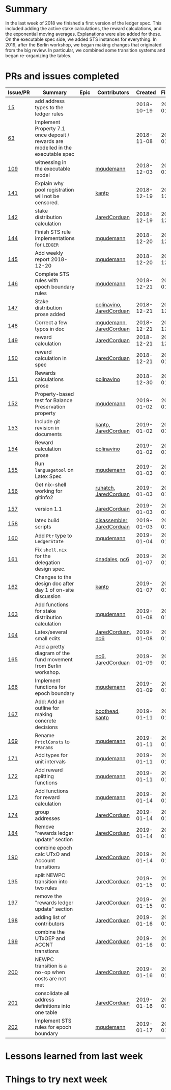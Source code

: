 # Summary
In the last week of 2018 we finished a first version of the ledger spec. This included adding the active stake calculations, the reward calculations, and the exponential moving averages. Explanations were also added for these. On the executable spec side, we added STS instances for everything. In 2019, after the Berlin workshop, we began making changes that originated from the big review. In particular, we combined some transition systems and began re-organizing the tables.



# PRs and issues completed

| Issue/PR | Summary | Epic | Contributors | Created | Finished | Comments|
|----------|---------|------|--------------|---------|----------|---------|
| [15](https://github.com/input-output-hk/cardano-ledger-specs/issues/15) | add address types to the ledger rules | | |2018-10-19 | 2019-01-17 | |
| [63](https://github.com/input-output-hk/cardano-ledger-specs/issues/63) | Implement Property 7.1 once deposit / rewards are modelled in the executable spec | | |2018-11-08 | 2019-01-17 | |
| [109](https://github.com/input-output-hk/cardano-ledger-specs/issues/109) | witnessing in the executable model | | [mgudemann](https://github.com/mgudemann) | 2018-12-03 | 2019-01-17 | |
| [141](https://github.com/input-output-hk/cardano-ledger-specs/pull/141) | Explain why pool registration will not be censored. | | [kantp](https://github.com/kantp) | 2018-12-19 | 2018-12-20 | |
| [142](https://github.com/input-output-hk/cardano-ledger-specs/pull/142) | stake distribution calculation | | [JaredCorduan](https://github.com/JaredCorduan) | 2018-12-19 | 2018-12-20 | |
| [144](https://github.com/input-output-hk/cardano-ledger-specs/pull/144) | Finish STS rule implementations for `LEDGER` | | [mgudemann](https://github.com/mgudemann) | 2018-12-20 | 2018-12-20 | |
| [145](https://github.com/input-output-hk/cardano-ledger-specs/pull/145) | Add weekly report 2018-12-20 | | [mgudemann](https://github.com/mgudemann) | 2018-12-20 | 2018-12-20 | |
| [146](https://github.com/input-output-hk/cardano-ledger-specs/issues/146) | Complete STS rules with epoch boundary rules | | [mgudemann](https://github.com/mgudemann) | 2018-12-21 | 2019-01-17 | |
| [147](https://github.com/input-output-hk/cardano-ledger-specs/pull/147) | Stake distribution prose added | | [polinavino](https://github.com/polinavino), [JaredCorduan](https://github.com/JaredCorduan) | 2018-12-21 | 2018-12-21 | |
| [148](https://github.com/input-output-hk/cardano-ledger-specs/pull/148) | Correct a few typos in doc | | [mgudemann](https://github.com/mgudemann), [JaredCorduan](https://github.com/JaredCorduan) | 2018-12-21 | 2018-12-21 | |
| [149](https://github.com/input-output-hk/cardano-ledger-specs/pull/149) | reward calculation | | [JaredCorduan](https://github.com/JaredCorduan) | 2018-12-21 | 2018-12-21 | |
| [150](https://github.com/input-output-hk/cardano-ledger-specs/issues/150) | reward calculation in spec | | [JaredCorduan](https://github.com/JaredCorduan) | 2018-12-21 | 2019-01-17 | |
| [151](https://github.com/input-output-hk/cardano-ledger-specs/pull/151) | Rewards calculations prose | | [polinavino](https://github.com/polinavino) | 2018-12-30 | 2019-01-02 | |
| [152](https://github.com/input-output-hk/cardano-ledger-specs/pull/152) | Property-based test for Balance Preservation property | | [mgudemann](https://github.com/mgudemann) | 2019-01-02 | 2019-01-02 | |
| [153](https://github.com/input-output-hk/cardano-ledger-specs/pull/153) | Include git revision in documents | | [kantp](https://github.com/kantp), [JaredCorduan](https://github.com/JaredCorduan) | 2019-01-02 | 2019-01-02 | |
| [154](https://github.com/input-output-hk/cardano-ledger-specs/issues/154) | Reward calculation prose | | [polinavino](https://github.com/polinavino) | 2019-01-02 | 2019-01-17 | |
| [155](https://github.com/input-output-hk/cardano-ledger-specs/pull/155) | Run `languagetool` on Latex Spec | | [mgudemann](https://github.com/mgudemann) | 2019-01-03 | 2019-01-03 | |
| [156](https://github.com/input-output-hk/cardano-ledger-specs/pull/156) | Get nix-shell working for gitinfo2 | | [ruhatch](https://github.com/ruhatch), [JaredCorduan](https://github.com/JaredCorduan) | 2019-01-03 | 2019-01-03 | |
| [157](https://github.com/input-output-hk/cardano-ledger-specs/pull/157) | version 1.1 | | [JaredCorduan](https://github.com/JaredCorduan) | 2019-01-03 | 2019-01-04 | |
| [158](https://github.com/input-output-hk/cardano-ledger-specs/pull/158) | latex build scripts | | [disassembler](https://github.com/disassembler), [JaredCorduan](https://github.com/JaredCorduan) | 2019-01-03 | 2019-01-13 | |
| [160](https://github.com/input-output-hk/cardano-ledger-specs/pull/160) | Add `Ptr` type to `LedgerState` | | [mgudemann](https://github.com/mgudemann) | 2019-01-04 | 2019-01-04 | |
| [161](https://github.com/input-output-hk/cardano-ledger-specs/pull/161) | Fix `shell.nix` for the delegation design spec. | | [dnadales](https://github.com/dnadales), [nc6](https://github.com/nc6) | 2019-01-07 | 2019-01-09 | |
| [162](https://github.com/input-output-hk/cardano-ledger-specs/pull/162) | Changes to the design doc after day 1 of on-site discussion | | [kantp](https://github.com/kantp) | 2019-01-07 | 2019-01-10 | |
| [163](https://github.com/input-output-hk/cardano-ledger-specs/pull/163) | Add functions for stake distribution calculation | | [mgudemann](https://github.com/mgudemann) | 2019-01-08 | 2019-01-09 | |
| [164](https://github.com/input-output-hk/cardano-ledger-specs/pull/164) | Latex/several small edits | | [JaredCorduan](https://github.com/JaredCorduan), [nc6](https://github.com/nc6) | 2019-01-08 | 2019-01-09 | |
| [165](https://github.com/input-output-hk/cardano-ledger-specs/pull/165) | Add a pretty diagram of the fund movement from Berlin workshop. | | [nc6](https://github.com/nc6), [JaredCorduan](https://github.com/JaredCorduan) | 2019-01-09 | 2019-01-15 | |
| [166](https://github.com/input-output-hk/cardano-ledger-specs/pull/166) | Implement functions for epoch boundary | | [mgudemann](https://github.com/mgudemann) | 2019-01-09 | 2019-01-10 | |
| [167](https://github.com/input-output-hk/cardano-ledger-specs/pull/167) | Add: Add an outline for making concrete decisions | | [boothead](https://github.com/boothead), [kantp](https://github.com/kantp) | 2019-01-11 | 2019-01-11 | |
| [169](https://github.com/input-output-hk/cardano-ledger-specs/pull/169) | Rename `PrtclConsts` to `PParams` | | [mgudemann](https://github.com/mgudemann) | 2019-01-11 | 2019-01-14 | |
| [171](https://github.com/input-output-hk/cardano-ledger-specs/pull/171) | Add types for unit intervals | | [mgudemann](https://github.com/mgudemann) | 2019-01-11 | 2019-01-14 | |
| [172](https://github.com/input-output-hk/cardano-ledger-specs/pull/172) | Add reward splitting functions | | [mgudemann](https://github.com/mgudemann) | 2019-01-11 | 2019-01-14 | |
| [173](https://github.com/input-output-hk/cardano-ledger-specs/pull/173) | Add functions for reward calculation | | [mgudemann](https://github.com/mgudemann) | 2019-01-14 | 2019-01-14 | |
| [174](https://github.com/input-output-hk/cardano-ledger-specs/issues/174) | group addresses | | [JaredCorduan](https://github.com/JaredCorduan) | 2019-01-14 | 2019-01-17 | |
| [184](https://github.com/input-output-hk/cardano-ledger-specs/issues/184) | Remove "rewards ledger update" section | | [JaredCorduan](https://github.com/JaredCorduan) | 2019-01-14 | 2019-01-17 | |
| [190](https://github.com/input-output-hk/cardano-ledger-specs/issues/190) | combine epoch calc UTxO and Account transitions | | [JaredCorduan](https://github.com/JaredCorduan) | 2019-01-14 | 2019-01-17 | |
| [195](https://github.com/input-output-hk/cardano-ledger-specs/issues/195) | split NEWPC transition into two rules | | [JaredCorduan](https://github.com/JaredCorduan) | 2019-01-15 | 2019-01-17 | |
| [197](https://github.com/input-output-hk/cardano-ledger-specs/pull/197) | remove the "rewards ledger update" section | | [JaredCorduan](https://github.com/JaredCorduan) | 2019-01-15 | 2019-01-16 | |
| [198](https://github.com/input-output-hk/cardano-ledger-specs/pull/198) | adding list of contributors | | [JaredCorduan](https://github.com/JaredCorduan) | 2019-01-16 | 2019-01-16 | |
| [199](https://github.com/input-output-hk/cardano-ledger-specs/pull/199) | combine the UTxOEP and ACCNT transtions | | [JaredCorduan](https://github.com/JaredCorduan) | 2019-01-16 | 2019-01-17 | |
| [200](https://github.com/input-output-hk/cardano-ledger-specs/pull/200) | NEWPC transition is a no-op when costs are not met | | [JaredCorduan](https://github.com/JaredCorduan) | 2019-01-16 | 2019-01-17 | |
| [201](https://github.com/input-output-hk/cardano-ledger-specs/pull/201) | consolidate all address definitions into one table | | [JaredCorduan](https://github.com/JaredCorduan) | 2019-01-16 | 2019-01-17 | |
| [202](https://github.com/input-output-hk/cardano-ledger-specs/pull/202) | Implement STS rules for epoch boundary | | [mgudemann](https://github.com/mgudemann) | 2019-01-17 | 2019-01-17 | |


# Lessons learned from last week


# Things to try next week
